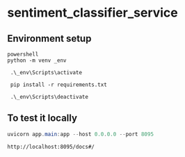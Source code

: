 # sentiment_classifier_service


## Environment setup
```
powershell
python -m venv _env

 .\_env\Scripts\activate

 pip install -r requirements.txt

 .\_env\Scripts\deactivate
```

## To test it locally
```powershell
uvicorn app.main:app --host 0.0.0.0 --port 8095
```
 
 ```browser
http://localhost:8095/docs#/
```